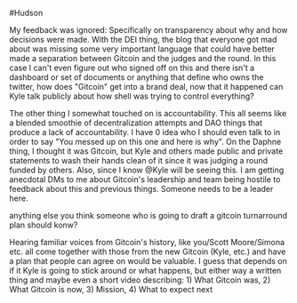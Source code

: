 #Hudson

My feedback was ignored:  Specifically on transparency about why and how decisions were made. With the DEI thing, the blog that everyone got mad about was missing some very important language that could have better made a separation between Gitcoin and the judges and the round. In this case I can't even figure out who signed off on this and there isn't a dashboard or set of documents or anything that define who owns the twitter, how does "Gitcoin" get into a brand deal, now that it happened can Kyle talk publicly about how shell was trying to control everything?

The other thing I somewhat touched on is accountability. This all seems like a blended smoothie of decentralization attempts and DAO things that produce a lack of accountability. I have 0 idea who I should even talk to in order to say "You messed up on this one and here is why". On the Daphne thing, I thought it was Gitcoin, but Kyle and others made public and private statements to wash their hands clean of it since it was judging a round funded by others.
Also, since I know @Kyle will be seeing this. I am getting anecdotal DMs to me about Gitcoin's leadership and team being hostile to feedback about this and previous things. Someone needs to be a leader here.

anything else you think someone who is going to draft a gitcoin turnarround plan should konw?

Hearing familiar voices from Gitcoin's history, like you/Scott Moore/Simona etc. all come together with those from the new Gitcoin (Kyle, etc.) and have a plan that people can agree on would be valuable. I guess that depends on if it Kyle is going to stick around or what happens, but either way a written thing and maybe even a short video describing: 1) What Gitcoin was, 2) What Gitcoin is now, 3) Mission, 4) What to expect next
